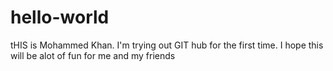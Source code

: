 # hello-world
tHIS is Mohammed Khan. I'm trying out GIT hub for the first time. 
I hope this will be alot of fun for me and my friends 

